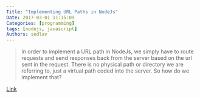 ```yaml
---
Title: "Implementing URL Paths in NodeJs"
Date: 2017-03-01 11:15:09
Categories: [programming]
tags: [nodejs, javascript]
Authors: sedlav
---
```


> In order to implement a URL path in NodeJs, we simply have to route requests and send responses back from the server based on the url sent in the request. There is no physical path or directory we are referring to, just a virtual path coded into the server. So how do we implement that?

[Link](https://medium.com/@jstubblefield7939/implementing-url-paths-in-nodejs-fbf3d4e66592#.sycpy8dg2)
